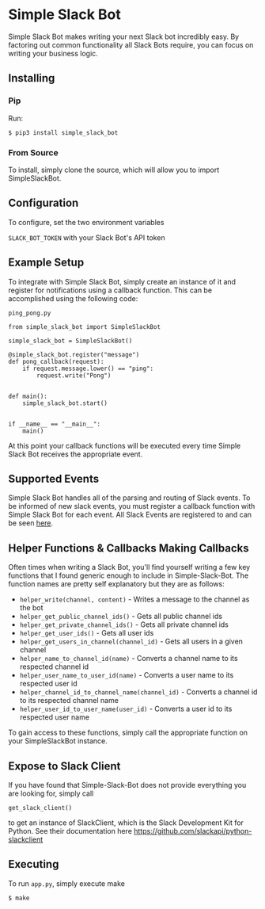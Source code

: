# Simple Slack Bot

Simple Slack Bot makes writing your next Slack bot incredibly easy. By factoring out common functionality all Slack Bots require, you can focus on writing your business logic.


## Installing
### Pip
Run:

`$ pip3 install simple_slack_bot`

### From Source
To install, simply clone the source, which will allow you to import SimpleSlackBot.


## Configuration

To configure, set the two environment variables

`SLACK_BOT_TOKEN` with your Slack Bot's API token

## Example Setup

To integrate with Simple Slack Bot, simply create an instance of it and register for notifications using a callback function. This can be accomplished using the following code:


`ping_pong.py`

```
from simple_slack_bot import SimpleSlackBot

simple_slack_bot = SimpleSlackBot()

@simple_slack_bot.register("message")
def pong_callback(request):
    if request.message.lower() == "ping":
        request.write("Pong")


def main():
    simple_slack_bot.start()


if __name__ == "__main__":
    main()
```

At this point your callback functions will be executed every time Simple Slack Bot receives the appropriate event.


## Supported Events

Simple Slack Bot handles all of the parsing and routing of Slack events. To be informed of new slack events, you must register a callback function with Simple Slack Bot for each event. All Slack Events are registered to and can be seen [here](https://api.slack.com/events-api).


## Helper Functions & Callbacks Making Callbacks
Often times when writing a Slack Bot, you'll find yourself writing a few key functions that I found generic enough to include in Simple-Slack-Bot. The function names are pretty self explanatory but they are as follows:


* `helper_write(channel, content)` - Writes a message to the channel as the bot
* `helper_get_public_channel_ids()` - Gets all public channel ids
* `helper_get_private_channel_ids()` - Gets all private channel ids
* `helper_get_user_ids()` - Gets all user ids
* `helper_get_users_in_channel(channel_id)` - Gets all users in a given channel
* `helper_name_to_channel_id(name)` - Converts a channel name to its respected channel id
* `helper_user_name_to_user_id(name)` - Converts a user name to its respected user id
* `helper_channel_id_to_channel_name(channel_id)` - Converts a channel id to its respected channel name
* `helper_user_id_to_user_name(user_id)` - Converts a user id to its respected user name

To gain access to these functions, simply call the appropriate function on your SimpleSlackBot instance.


## Expose to Slack Client

If you have found that Simple-Slack-Bot does not provide everything you are looking for, simply call


`get_slack_client()`


to get an instance of SlackClient, which is the Slack Development Kit for Python. See their documentation here https://github.com/slackapi/python-slackclient


## Executing

To run `app.py`, simply execute make

`$ make`
